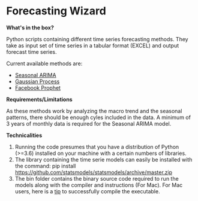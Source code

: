 # Forecasting Wizard

**What's in the box?**

Python scripts containing different time series forecasting methods. They take as input set of time series in a tabular format (EXCEL) and output forecast time series.

Current available methods are:
* [Seasonal ARIMA](http://www.statsmodels.org/dev/generated/statsmodels.tsa.statespace.sarimax.SARIMAX.html#statsmodels.tsa.statespace.sarimax.SARIMAX)
* [Gaussian Process](http://scikit-learn.org/stable/modules/gaussian_process.html)
* [Facebook Prophet](https://facebookincubator.github.io/prophet/) 

**Requirements/Limitations**

As these methods work by analyzing the macro trend and the seasonal patterns, there should be enough cyles included in the data. A minimum of 3 years of monthly data is required for the Seasonal ARIMA model.

**Technicalities**

1. Running the code presumes that you have a distribution of Python (>=3.6) installed on your machine with a certain numbers of libraries.
2. The library containing the time serie models can easily be installed with the command: pip install https://github.com/statsmodels/statsmodels/archive/master.zip
3. The bin folder contains the binary source code required to run the models along with the compiler and instructions (For Mac). For Mac users, here is a [tip](https://github.com/christophsax/seasonal/wiki/Compiling-X-13ARIMA-SEATS-from-Source-for-OS-X) to successfully compile the executable. 
